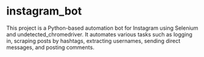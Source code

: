 # instagram_bot
This project is a Python-based automation bot for Instagram using Selenium and undetected_chromedriver. It automates various tasks such as logging in, scraping posts by hashtags, extracting usernames, sending direct messages, and posting comments.
